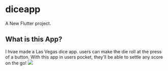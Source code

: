 # diceapp

A New Flutter project.

## What is this App? 
I hvae made a Las Vegas dice app. users can make the die roll at the press of a button. With this app in users pocket, they’ll be able to settle any score on the go!
![](https://github.com/diceapp/images/dicee-demo.gif)
